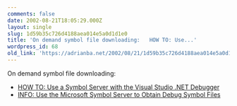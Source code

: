 ```yaml
---
comments: false
date: 2002-08-21T18:05:29.000Z
layout: single
slug: 1d59b35c726d4188aea014e5a0d1d1e0
title: 'On demand symbol file downloading:   HOW TO: Use...'
wordpress_id: 68
old_link: 'https://adrianba.net/2002/08/21/1d59b35c726d4188aea014e5a0d1d1e0/'
---
```

On demand symbol file downloading:

  * [
HOW TO: Use a Symbol Server with the Visual Studio .NET
Debugger](http://support.microsoft.com/default.aspx?scid=kb;EN-US;q319037)
  * [
INFO: Use the Microsoft Symbol Server to Obtain Debug Symbol
Files](http://support.microsoft.com/default.aspx?scid=kb;en-us;Q311503)
